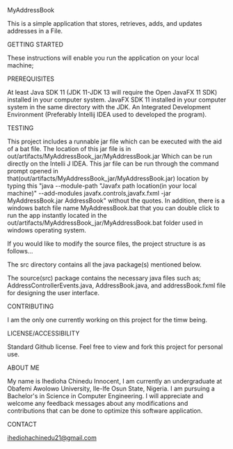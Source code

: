 MyAddressBook

This is a simple application that stores, retrieves, adds, and updates addresses in a File.

GETTING STARTED

These instructions will enable you run the application on your local machine;

PREREQUISITES

At least Java SDK 11 (JDK 11-JDK 13 will require the Open JavaFX 11 SDK) installed in your computer system. JavaFX SDK 11 installed in your computer system in the same directory with the JDK. An Integrated Development Environment (Preferably Intellij IDEA used to developed the program).

TESTING

This project includes a runnable jar file which can be executed with the aid of a bat file. The location of this jar file is in out/artifacts/MyAddressBook_jar/MyAddressBook.jar Which can be run directly on the Intelli J IDEA. This jar file can be run through the command prompt opened in that(out/artifacts/MyAddressBook_jar/MyAddressBook.jar) location by typing this "java --module-path "Javafx path location(in your local machine)" --add-modules javafx.controls,javafx.fxml -jar MyAddressBook.jar AddressBook" without the quotes. In addition, there is a windows batch file name MyAddressBook.bat that you can double click to run the app instantly located in the out/artifacts/MyAddressBook_jar/MyAddressBook.bat folder used in windows operating system.

If you would like to modify the source files, the project structure is as follows...

The src directory contains all the java package(s) mentioned below.

The source(src) package contains the necessary java files such as; AddressControllerEvents.java, AddressBook.java, and addressBook.fxml file for designing the user interface.

CONTRIBUTING

I am the only one currently working on this project for the timw being.

LICENSE/ACCESSIBILITY

Standard Github license. Feel free to view and fork this project for personal use.

ABOUT ME

My name is Ihedioha Chinedu Innocent, I am currently an undergraduate at Obafemi Awolowo University, Ile-Ife Osun State, Nigeria. I am pursuing a Bachelor's in Science in Computer Engineering. I will appreciate and welcome any feedback messages about any modifications and contributions that can be done to optimize this software application.

CONTACT

ihediohachinedu21@gmail.com
